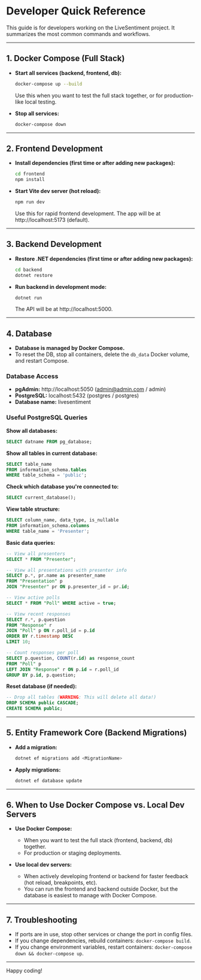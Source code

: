 # Developer Quick Reference

This guide is for developers working on the LiveSentiment project. It summarizes the most common commands and workflows.

---

## 1. Docker Compose (Full Stack)

- **Start all services (backend, frontend, db):**
  ```sh
  docker-compose up --build
  ```
  Use this when you want to test the full stack together, or for production-like local testing.

- **Stop all services:**
  ```sh
  docker-compose down
  ```

---

## 2. Frontend Development

- **Install dependencies (first time or after adding new packages):**
  ```sh
  cd frontend
  npm install
  ```

- **Start Vite dev server (hot reload):**
  ```sh
  npm run dev
  ```
  Use this for rapid frontend development. The app will be at http://localhost:5173 (default).

---

## 3. Backend Development

- **Restore .NET dependencies (first time or after adding new packages):**
  ```sh
  cd backend
  dotnet restore
  ```

- **Run backend in development mode:**
  ```sh
  dotnet run
  ```
  The API will be at http://localhost:5000.

---

## 4. Database

- **Database is managed by Docker Compose.**
- To reset the DB, stop all containers, delete the `db_data` Docker volume, and restart Compose.

### Database Access
- **pgAdmin:** http://localhost:5050 (admin@admin.com / admin)
- **PostgreSQL:** localhost:5432 (postgres / postgres)
- **Database name:** livesentiment

### Useful PostgreSQL Queries

**Show all databases:**
```sql
SELECT datname FROM pg_database;
```

**Show all tables in current database:**
```sql
SELECT table_name 
FROM information_schema.tables 
WHERE table_schema = 'public';
```

**Check which database you're connected to:**
```sql
SELECT current_database();
```

**View table structure:**
```sql
SELECT column_name, data_type, is_nullable 
FROM information_schema.columns 
WHERE table_name = 'Presenter';
```

**Basic data queries:**
```sql
-- View all presenters
SELECT * FROM "Presenter";

-- View all presentations with presenter info
SELECT p.*, pr.name as presenter_name 
FROM "Presentation" p 
JOIN "Presenter" pr ON p.presenter_id = pr.id;

-- View active polls
SELECT * FROM "Poll" WHERE active = true;

-- View recent responses
SELECT r.*, p.question 
FROM "Response" r 
JOIN "Poll" p ON r.poll_id = p.id 
ORDER BY r.timestamp DESC 
LIMIT 10;

-- Count responses per poll
SELECT p.question, COUNT(r.id) as response_count 
FROM "Poll" p 
LEFT JOIN "Response" r ON p.id = r.poll_id 
GROUP BY p.id, p.question;
```

**Reset database (if needed):**
```sql
-- Drop all tables (WARNING: This will delete all data!)
DROP SCHEMA public CASCADE;
CREATE SCHEMA public;
```

---

## 5. Entity Framework Core (Backend Migrations)

- **Add a migration:**
  ```sh
  dotnet ef migrations add <MigrationName>
  ```
- **Apply migrations:**
  ```sh
  dotnet ef database update
  ```

---

## 6. When to Use Docker Compose vs. Local Dev Servers

- **Use Docker Compose:**
  - When you want to test the full stack (frontend, backend, db) together.
  - For production or staging deployments.

- **Use local dev servers:**
  - When actively developing frontend or backend for faster feedback (hot reload, breakpoints, etc).
  - You can run the frontend and backend outside Docker, but the database is easiest to manage with Docker Compose.

---

## 7. Troubleshooting
- If ports are in use, stop other services or change the port in config files.
- If you change dependencies, rebuild containers: `docker-compose build`.
- If you change environment variables, restart containers: `docker-compose down && docker-compose up`.

---

Happy coding! 